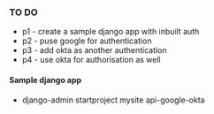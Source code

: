 ### TO DO
- p1 - create a sample django app with inbuilt auth
- p2 - puse google for authentication
- p3 - add okta as another authentication
- p4 - use okta for authorisation as well

#### Sample django app 
-  django-admin startproject mysite api-google-okta